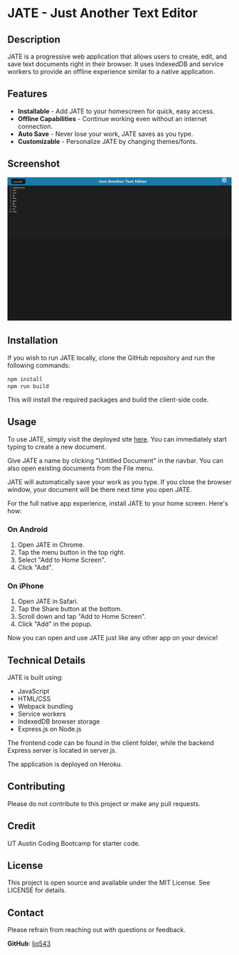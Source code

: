 
# JATE - Just Another Text Editor

## Description

JATE is a progressive web application that allows users to create, edit, and save text documents right in their browser. It uses IndexedDB and service workers to provide an offline experience similar to a native application.

## Features

- **Installable** - Add JATE to your homescreen for quick, easy access.
- **Offline Capabilities** - Continue working even without an internet connection.
- **Auto Save** - Never lose your work, JATE saves as you type.
- **Customizable** - Personalize JATE by changing themes/fonts.

## Screenshot

![JATE Screenshot](./images/ss.png)

## Installation

If you wish to run JATE locally, clone the GitHub repository and run the following commands:

```shell
npm install
npm run build
```

This will install the required packages and build the client-side code.

## Usage

To use JATE, simply visit the deployed site [here](https://github.com/liq543). You can immediately start typing to create a new document.

Give JATE a name by clicking "Untitled Document" in the navbar. You can also open existing documents from the File menu.

JATE will automatically save your work as you type. If you close the browser window, your document will be there next time you open JATE.

For the full native app experience, install JATE to your home screen. Here's how:

### On Android

1. Open JATE in Chrome.
2. Tap the menu button in the top right.
3. Select "Add to Home Screen".
4. Click "Add".

### On iPhone

1. Open JATE in Safari.
2. Tap the Share button at the bottom.
3. Scroll down and tap "Add to Home Screen".
4. Click "Add" in the popup.

Now you can open and use JATE just like any other app on your device!

## Technical Details

JATE is built using:

- JavaScript
- HTML/CSS
- Webpack bundling
- Service workers
- IndexedDB browser storage
- Express.js on Node.js

The frontend code can be found in the client folder, while the backend Express server is located in server.js.

The application is deployed on Heroku.

## Contributing

Please do not contribute to this project or make any pull requests. 

## Credit

UT Austin Coding Bootcamp for starter code.

## License

This project is open source and available under the MIT License. See LICENSE for details.

## Contact

Please refrain from reaching out with questions or feedback.

**GitHub**: [liq543](https://github.com/liq543)
